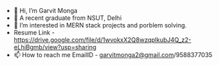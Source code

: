 - 👋 Hi, I’m Garvit Monga  
- 👀 A recent graduate from NSUT, Delhi
- 🌱 I’m interested in MERN stack projects and porblem solving.
- Resume Link - https://drive.google.com/file/d/1wvokxX2Q8wzqplkubJ4Q_z2-eLhiBgmb/view?usp=sharing
- 📫 How to reach me EmailID - garvitmonga2@gmail.com/9588377035

